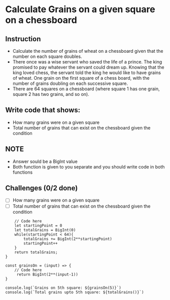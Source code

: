 # Calculate Grains on a given square on a chessboard

## Instruction
- Calculate the number of grains of wheat on a chessboard given that the number on each square doubles.
- There once was a wise servant who saved the life of a prince. The king promised to pay whatever the servant could dream up. Knowing that the king loved chess, the servant told the king he would like to have grains of wheat. One grain on the first square of a chess board, with the number of grains doubling on each successive square.
- There are 64 squares on a chessboard (where square 1 has one grain, square 2 has two grains, and so on).

## Write code that shows:
- How many grains were on a given square
- Total number of grains that can exist on the chessboard given the condition

## NOTE
- Answer sould be a BigInt value
- Both function is given to you separate and you should write code in both functions

## Challenges (0/2 done)
- [ ] How many grains were on a given square
- [ ] Total number of grains that can exist on the chessboard given the condition

```const totalGrains = () => {
    // Code here
    let startingPoint = 0
    let totalGrains = BigInt(0)
    while(startingPoint < 64){
        totalGrains += BigInt(2**startingPoint)
        startingPoint++
    }
    return totalGrains;
}

const grainsOn = (input) => {
    // Code here
     return BigInt(2**(input-1))
}

console.log(`Grains on 5th square: ${grainsOn(5)}`)
console.log(`Total grains upto 5th square: ${totalGrains()}`)
```
